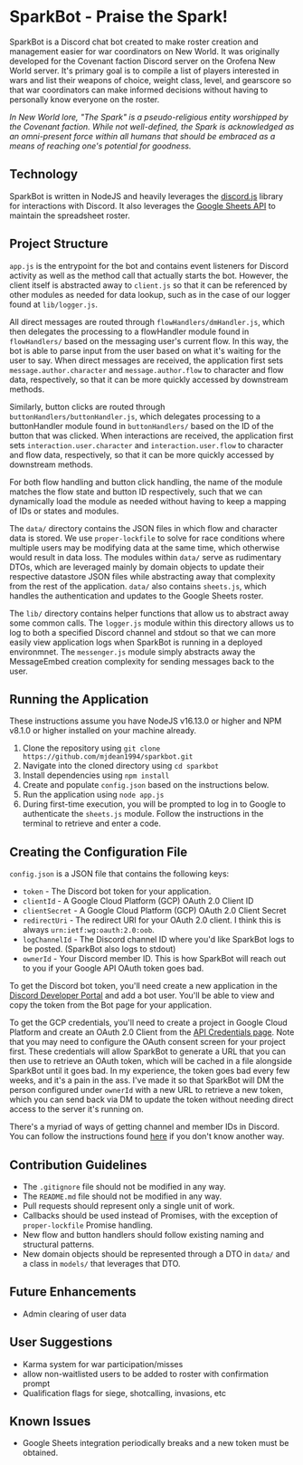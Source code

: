 # SparkBot - Praise the Spark!
SparkBot is a Discord chat bot created to make roster creation and management easier for war coordinators on New World. It was originally developed for the Covenant faction Discord server on the Orofena New World server. It's primary goal is to compile a list of players interested in wars and list their weapons of choice, weight class, level, and gearscore so that war coordinators can make informed decisions without having to personally know everyone on the roster.

*In New World lore, "The Spark" is a pseudo-religious entity worshipped by the Covenant faction. While not well-defined, the Spark is acknowledged as an omni-present force within all humans that should be embraced as a means of reaching one's potential for goodness.*

## Technology
SparkBot is written in NodeJS and heavily leverages the [discord.js](https://discord.js.org/#/) library for interactions with Discord. It also leverages the [Google Sheets API](https://developers.google.com/sheets/api) to maintain the spreadsheet roster. 

## Project Structure
`app.js` is the entrypoint for the bot and contains event listeners for Discord activity as well as the method call that actually starts the bot. However, the client itself is abstracted away to `client.js` so that it can be referenced by other modules as needed for data lookup, such as in the case of our logger found at `lib/logger.js`. 

All direct messages are routed through `flowHandlers/dmHandler.js`, which then delegates the processing to a flowHandler module found in `flowHandlers/` based on the messaging user's current flow. In this way, the bot is able to parse input from the user based on what it's waiting for the user to say. When direct messages are received, the application first sets `message.author.character` and `message.author.flow` to character and flow data, respectively, so that it can be more quickly accessed by downstream methods.

Similarly, button clicks are routed through `buttonHandlers/buttonHandler.js`, which delegates processing to a buttonHandler module found in `buttonHandlers/` based on the ID of the button that was clicked. When interactions are received, the application first sets `interaction.user.character` and `interaction.user.flow` to character and flow data, respectively, so that it can be more quickly accessed by downstream methods.

For both flow handling and button click handling, the name of the module matches the flow state and button ID respectively, such that we can dynamically load the module as needed without having to keep a mapping of IDs or states and modules.

The `data/` directory contains the JSON files in which flow and character data is stored. We use `proper-lockfile` to solve for race conditions where multiple users may be modifying data at the same time, which otherwise would result in data loss. The modules within `data/` serve as rudimentary DTOs, which are leveraged mainly by domain objects to update their respective datastore JSON files while abstracting away that complexity from the rest of the application. `data/` also contains `sheets.js`, which handles the authentication and updates to the Google Sheets roster.

The `lib/` directory contains helper functions that allow us to abstract away some common calls. The `logger.js` module within this directory allows us to log to both a specified Discord channel and stdout so that we can more easily view application logs when SparkBot is running in a deployed environmnet. The `messenger.js` module simply abstracts away the MessageEmbed creation complexity for sending messages back to the user.

## Running the Application
These instructions assume you have NodeJS v16.13.0 or higher and NPM v8.1.0 or higher installed on your machine already.
1. Clone the repository using `git clone https://github.com/mjdean1994/sparkbot.git`
2. Navigate into the cloned directory using `cd sparkbot`
3. Install dependencies using `npm install`
4. Create and populate `config.json` based on the instructions below.
5. Run the application using `node app.js`
6. During first-time execution, you will be prompted to log in to Google to authenticate the `sheets.js` module. Follow the instructions in the terminal to retrieve and enter a code.

## Creating the Configuration File
`config.json` is a JSON file that contains the following keys:
* `token` - The Discord bot token for your application.
* `clientId` - A Google Cloud Platform (GCP) OAuth 2.0 Client ID
* `clientSecret` - A Google Cloud Platform (GCP) OAuth 2.0 Client Secret
* `redirectUri` - The redirect URI for your OAuth 2.0 client. I think this is always `urn:ietf:wg:oauth:2.0:oob`.
* `logChannelId` - The Discord channel ID where you'd like SparkBot logs to be posted. (SparkBot also logs to stdout)
* `ownerId` - Your Discord member ID. This is how SparkBot will reach out to you if your Google API OAuth token goes bad.

To get the Discord bot token, you'll need create a new application in the [Discord Developer Portal](https://discord.com/developers/applications) and add a bot user. You'll be able to view and copy the token from the Bot page for your application.

To get the GCP credentials, you'll need to create a project in Google Cloud Platform and create an OAuth 2.0 Client from the [API Credentials page](https://console.cloud.google.com/apis/credentials?project=pacific-arcadia-330621). Note that you may need to configure the OAuth consent screen for your project first. These credentials will allow SparkBot to generate a URL that you can then use to retrieve an OAuth token, which will be cached in a file alongside SparkBot until it goes bad. In my experience, the token goes bad every few weeks, and it's a pain in the ass. I've made it so that SparkBot will DM the person configured under `ownerId` with a new URL to retrieve a new token, which you can send back via DM to update the token without needing direct access to the server it's running on.

There's a myriad of ways of getting channel and member IDs in Discord. You can follow the instructions found [here](https://www.remote.tools/remote-work/how-to-find-discord-id) if you don't know another way.

## Contribution Guidelines
* The `.gitignore` file should not be modified in any way.
* The `README.md` file should not be modified in any way.
* Pull requests should represent only a single unit of work.
* Callbacks should be used instead of Promises, with the exception of `proper-lockfile` Promise handling.
* New flow and button handlers should follow existing naming and structural patterns.
* New domain objects should be represented through a DTO in `data/` and a class in `models/` that leverages that DTO.

## Future Enhancements
* Admin clearing of user data

## User Suggestions
* Karma system for war participation/misses
* allow non-waitlisted users to be added to roster with confirmation prompt
* Qualification flags for siege, shotcalling, invasions, etc

## Known Issues
* Google Sheets integration periodically breaks and a new token must be obtained.